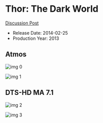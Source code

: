 # Thor: The Dark World

[Discussion Post](https://www.avsforum.com/threads/bass-eq-for-filtered-movies.2995212/post-56811784)

* Release Date: 2014-02-25
* Production Year: 2013

## Atmos

![img 0](https://i.imgur.com/mlHVxjC.jpg)

![img 1](https://i.imgur.com/72YrYoG.png)

## DTS-HD MA 7.1

![img 2](https://i.imgur.com/8PQOQcD.jpg)

![img 3](https://i.imgur.com/sUcFowU.jpg)

